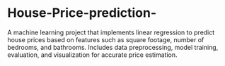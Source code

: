 # House-Price-prediction-
A machine learning project that implements linear regression to predict house prices based on features such as square footage, number of bedrooms, and bathrooms. Includes data preprocessing, model training, evaluation, and visualization for accurate price estimation.

